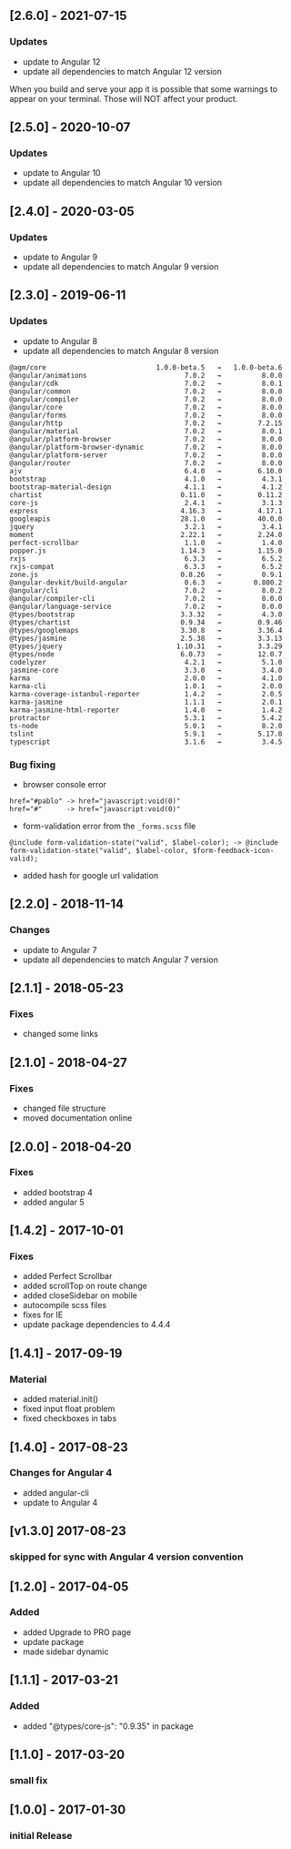 ## [2.6.0] - 2021-07-15

### Updates

- update to Angular 12
- update all dependencies to match Angular 12 version

When you build and serve your app it is possible that some warnings to appear on your terminal. Those will NOT affect
your product.

## [2.5.0] - 2020-10-07

### Updates

- update to Angular 10
- update all dependencies to match Angular 10 version

## [2.4.0] - 2020-03-05

### Updates

- update to Angular 9
- update all dependencies to match Angular 9 version

## [2.3.0] - 2019-06-11

### Updates

- update to Angular 8
- update all dependencies to match Angular 8 version

```
@agm/core                           1.0.0-beta.5   →   1.0.0-beta.6
@angular/animations                        7.0.2   →          8.0.0
@angular/cdk                               7.0.2   →          8.0.1
@angular/common                            7.0.2   →          8.0.0
@angular/compiler                          7.0.2   →          8.0.0
@angular/core                              7.0.2   →          8.0.0
@angular/forms                             7.0.2   →          8.0.0
@angular/http                              7.0.2   →         7.2.15
@angular/material                          7.0.2   →          8.0.1
@angular/platform-browser                  7.0.2   →          8.0.0
@angular/platform-browser-dynamic          7.0.2   →          8.0.0
@angular/platform-server                   7.0.2   →          8.0.0
@angular/router                            7.0.2   →          8.0.0
ajv                                        6.4.0   →         6.10.0
bootstrap                                  4.1.0   →          4.3.1
bootstrap-material-design                  4.1.1   →          4.1.2
chartist                                  0.11.0   →         0.11.2
core-js                                    2.4.1   →          3.1.3
express                                   4.16.3   →         4.17.1
googleapis                                28.1.0   →         40.0.0
jquery                                     3.2.1   →          3.4.1
moment                                    2.22.1   →         2.24.0
perfect-scrollbar                          1.1.0   →          1.4.0
popper.js                                 1.14.3   →         1.15.0
rxjs                                       6.3.3   →          6.5.2
rxjs-compat                                6.3.3   →          6.5.2
zone.js                                   0.8.26   →          0.9.1
@angular-devkit/build-angular              0.6.3   →        0.800.2
@angular/cli                               7.0.2   →          8.0.2
@angular/compiler-cli                      7.0.2   →          8.0.0
@angular/language-service                  7.0.2   →          8.0.0
@types/bootstrap                          3.3.32   →          4.3.0
@types/chartist                           0.9.34   →         0.9.46
@types/googlemaps                         3.30.8   →         3.36.4
@types/jasmine                            2.5.38   →         3.3.13
@types/jquery                            1.10.31   →         3.3.29
@types/node                               6.0.73   →         12.0.7
codelyzer                                  4.2.1   →          5.1.0
jasmine-core                               3.3.0   →          3.4.0
karma                                      2.0.0   →          4.1.0
karma-cli                                  1.0.1   →          2.0.0
karma-coverage-istanbul-reporter           1.4.2   →          2.0.5
karma-jasmine                              1.1.1   →          2.0.1
karma-jasmine-html-reporter                1.4.0   →          1.4.2
protractor                                 5.3.1   →          5.4.2
ts-node                                    5.0.1   →          8.2.0
tslint                                     5.9.1   →         5.17.0
typescript                                 3.1.6   →          3.4.5
```

### Bug fixing

- browser console error

```
href="#pablo" -> href="javascript:void(0)"
href="#"      -> href="javascript:void(0)"
```

- form-validation error from the `_forms.scss` file

```
@include form-validation-state("valid", $label-color); -> @include form-validation-state("valid", $label-color, $form-feedback-icon-valid);
```

- added hash for google url validation

## [2.2.0] - 2018-11-14

### Changes

- update to Angular 7
- update all dependencies to match Angular 7 version

## [2.1.1] - 2018-05-23

### Fixes

- changed some links

## [2.1.0] - 2018-04-27

### Fixes

- changed file structure
- moved documentation online

## [2.0.0] - 2018-04-20

### Fixes

- added bootstrap 4
- added angular 5

## [1.4.2] - 2017-10-01

### Fixes

- added Perfect Scrollbar
- added scrollTop on route change
- added closeSidebar on mobile
- autocompile scss files
- fixes for IE
- update package dependencies to 4.4.4

## [1.4.1] - 2017-09-19

### Material

- added material.init()
- fixed input float problem
- fixed checkboxes in tabs

## [1.4.0] - 2017-08-23

### Changes for Angular 4

- added angular-cli
- update to Angular 4

## [v1.3.0] 2017-08-23

### skipped for sync with Angular 4 version convention

## [1.2.0] - 2017-04-05

### Added

- added Upgrade to PRO page
- update package
- made sidebar dynamic

## [1.1.1] - 2017-03-21

### Added

- added "@types/core-js": "0.9.35" in package

## [1.1.0] - 2017-03-20

### small fix

## [1.0.0] - 2017-01-30

### initial Release
